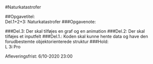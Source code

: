 #Naturkatastrofer

##Opgavetitel:	
Del.1+2+3: Naturkatastrofer
###Opgavenote:

###Del.3: 
Der skal tilføjes en graf og en animation
###Del.2: 
Der skal tilføjes et inputfelt
###Del.1.:
Koden skal kunne hente data og have den forudbestemte objektorienterede struktur
###Hold:	
L 3i Pro

Afleveringsfrist:	6/10-2020 23:00

